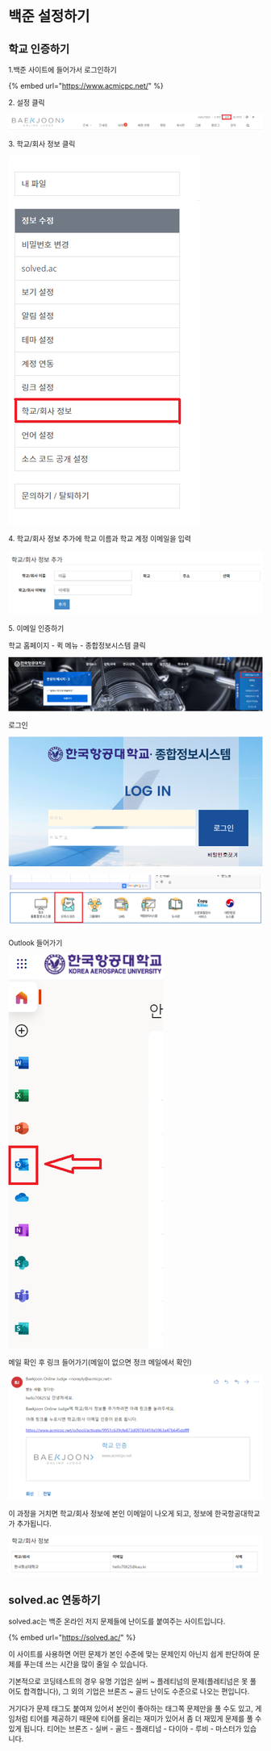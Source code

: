 # 백준 설정하기

## 학교 인증하기

1.백준 사이트에 들어가서 로그인하기

{% embed url="https://www.acmicpc.net/" %}

2\. 설정 클릭

![](<../.gitbook/assets/image (17).png>)

3\. 학교/회사 정보 클릭

![](<../.gitbook/assets/image (9).png>)

4\. 학교/회사 정보 추가에 학교 이름과 학교 계정 이메일을 입력

![](<../.gitbook/assets/image (46).png>)

5\. 이메일 인증하기

학교 홈페이지 - 퀵 메뉴 - 종합정보시스템 클릭

![](<../.gitbook/assets/image (25).png>)

로그인

![](<../.gitbook/assets/image (13).png>)

![](<../.gitbook/assets/image (24).png>)

Outlook 들어가기

![](<../.gitbook/assets/image (72).png>)

메일 확인 후 링크 들어가기(메일이 없으면 정크 메일에서 확인)

![](<../.gitbook/assets/image (6).png>)

이 과정을 거치면 학교/회사 정보에 본인 이메일이 나오게 되고, 정보에 한국항공대학교가 추가됩니다.

![](<../.gitbook/assets/image (37).png>)

## solved.ac 연동하기

solved.ac는 백준 온라인 저지 문제들에 난이도를 붙여주는 사이트입니다.

{% embed url="https://solved.ac/" %}

이 사이트를 사용하면 어떤 문제가 본인 수준에 맞는 문제인지 아닌지 쉽게 판단하여 문제를 푸는데 쓰는 시간을 많이 줄일 수 있습니다.

기본적으로 코딩테스트의 경우 유명 기업은 실버 \~ 플레티넘의 문제(플레티넘은 못 풀어도 합격합니다), 그 외의 기업은 브론즈 \~ 골드 난이도 수준으로 나오는 편입니다.

거기다가 문제 태그도 붙여져 있어서 본인이 좋아하는 태그쪽 문제만을 풀 수도 있고, 게임처럼 티어를 제공하기 때문에 티어를 올리는 재미가 있어서 좀 더 재밌게 문제를 풀 수 있게 됩니다. 티어는 브론즈 - 실버 - 골드 - 플래티넘 - 다이아 - 루비 - 마스터가 있습니다.

